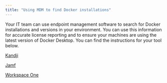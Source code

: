 ```yaml
---
title: "Using MDM to find Docker installations"
---
```

Your IT team can use endpoint management software to search for Docker installations and versions in your environment. You can use this information for accurate license reporting and to ensure your machines are using the latest version of Docker Desktop. You can find the instructions for your tool below. 

[Kandji](/https://support.kandji.io/support/solutions/articles/72000559793-view-a-device-application-list)

[Jamf](/https://docs.jamf.com/10.25.0/jamf-pro/administrator-guide/Application_Usage.html)

[Workspace One](/https://blogs.vmware.com/euc/2022/11/how-to-use-workspace-one-intelligence-to-manage-app-licenses-and-reduce-costs.html)
